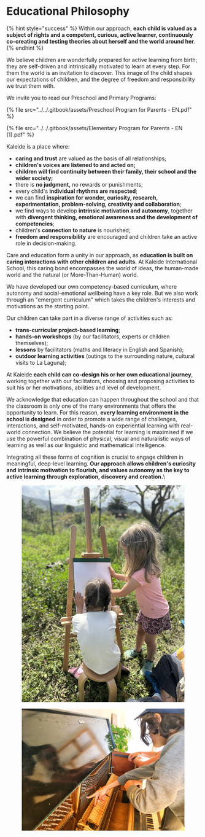 # Educational Philosophy

{% hint style="success" %}
Within our approach, **each child is valued as a subject of rights and a competent, curious, active learner, continuously co-creating and testing theories about herself and the world around her**.&#x20;
{% endhint %}

We believe children are wonderfully prepared for active learning from birth; they are self-driven and intrinsically motivated to learn at every step. For them the world is an invitation to discover. This image of the child shapes our expectations of children, and the degree of freedom and responsibility we trust them with.

We invite you to read our Preschool and Primary Programs:

{% file src="../../.gitbook/assets/Preschool Program for Parents - EN.pdf" %}

{% file src="../../.gitbook/assets/Elementary Program for Parents - EN (1).pdf" %}

Kaleide is a place where:

* **caring and trust** are valued as the basis of all relationships;
* **children's voices are listened to and acted on;**
* **children will find continuity between their family, their school and the wider society;**
* there is **no judgment,** no rewards or punishments;
* every child's **individual rhythms are respected**;
* we can find **inspiration for wonder, curiosity, research, experimentation, problem-solving, creativity and collaboration**;
* we find ways to develop **intrinsic motivation and autonomy**, together with **divergent thinking, emotional awareness and the development of competencies**;&#x20;
* children's **connection to nature** is nourished;
* **freedom and responsibility** are encouraged and children take an active role in decision-making.

Care and education form a unity in our approach, as **education is built on caring interactions with other children and adults.** At Kaleide International School, this caring bond encompasses the world of ideas, the human-made world and the natural (or More-Than-Human) world.

We have developed our own competency-based curriculum, where autonomy and social-emotional wellbeing have a key role. But we also work through an "emergent curriculum" which takes the children's interests and motivations as the starting point.

Our children can take part in a diverse range of activities such as:

* **trans-curricular project-based learning**;
* **hands-on workshops** (by our facilitators, experts or children themselves);
* **lessons** by facilitators (maths and literacy in English and Spanish);
* **outdoor learning activities** (outings to the surrounding nature, cultural visits to La Laguna);

At Kaleide **each child can co-design his or her own educational journey**, working together with our facilitators, choosing and proposing activities to suit his or her motivations, abilities and level of development.

We acknowledge that education can happen throughout the school and that the classroom is only one of the many environments that offers the opportunity to learn. For this reason, **every learning environment in the school is designed** in order to promote a wide range of challenges, interactions, and self-motivated, hands-on experiential learning with real-world connection. We believe the potential for learning is maximised if we use the powerful combination of physical, visual and naturalistic ways of learning as well as our linguistic and mathematical intelligence.

Integrating all these forms of cognition is crucial to engage children in meaningful, deep-level learning. **Our approach allows children's curiosity and intrinsic motivation to flourish, and values autonomy as the key to active learning through exploration, discovery and creation.**\


<figure><img src="../../.gitbook/assets/IMG_1501.JPG" alt=""><figcaption></figcaption></figure>

<figure><img src="../../.gitbook/assets/IMG_0438.JPG" alt=""><figcaption></figcaption></figure>
